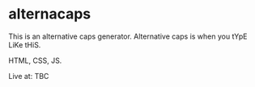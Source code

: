 # alternacaps

This is an alternative caps generator. Alternative caps is when you tYpE LiKe tHiS.

HTML, CSS, JS.

Live at: TBC